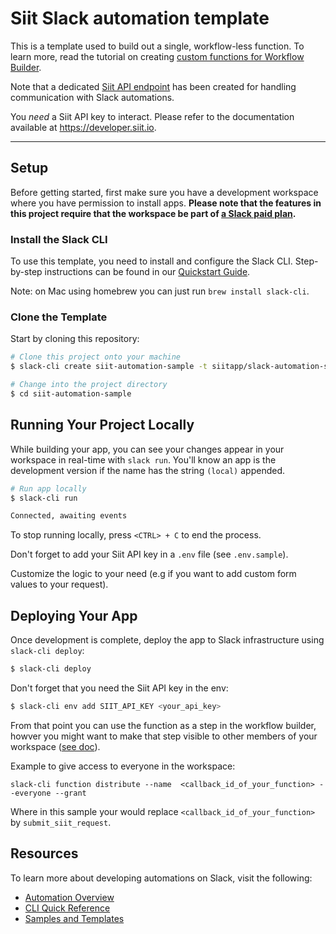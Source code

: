 # Siit Slack automation template

This is a template used to build out a single, workflow-less function. To learn
more, read the tutorial on creating
[custom functions for Workflow Builder](https://api.slack.com/tutorials/tracks/wfb-function).

Note that a dedicated [Siit API endpoint](https://developer.siit.io/api-reference/request/creates-a-request-directly-using-slack-informations) has been created for handling communication with Slack automations.

You *need* a Siit API key to interact. Please refer to the documentation available at https://developer.siit.io.

---

## Setup

Before getting started, first make sure you have a development workspace where
you have permission to install apps. **Please note that the features in this
project require that the workspace be part of
[a Slack paid plan](https://slack.com/pricing).**

### Install the Slack CLI

To use this template, you need to install and configure the Slack CLI.
Step-by-step instructions can be found in our
[Quickstart Guide](https://api.slack.com/automation/quickstart).

Note: on Mac using homebrew you can just run `brew install slack-cli`.

### Clone the Template

Start by cloning this repository:

```zsh
# Clone this project onto your machine
$ slack-cli create siit-automation-sample -t siitapp/slack-automation-sample

# Change into the project directory
$ cd siit-automation-sample
```

## Running Your Project Locally

While building your app, you can see your changes appear in your workspace in
real-time with `slack run`. You'll know an app is the development version if the
name has the string `(local)` appended.

```zsh
# Run app locally
$ slack-cli run

Connected, awaiting events
```

To stop running locally, press `<CTRL> + C` to end the process.

Don't forget to add your Siit API key in a `.env` file (see `.env.sample`).

Customize the logic to your need (e.g if you want to add custom form values to your request).

## Deploying Your App

Once development is complete, deploy the app to Slack infrastructure using
`slack-cli deploy`:

```zsh
$ slack-cli deploy
```

Don't forget that you need the Siit API key in the env:
```zsh
$ slack-cli env add SIIT_API_KEY <your_api_key>
```

From that point you can use the function as a step in the workflow builder, howver you might want to make that step visible to other members of your workspace ([see doc]([url](https://api.slack.com/automation/functions/custom#distribute))).

Example to give access to everyone in the workspace:
```
slack-cli function distribute --name  <callback_id_of_your_function> --everyone --grant
```

Where in this sample your would replace `<callback_id_of_your_function>` by `submit_siit_request`.

## Resources

To learn more about developing automations on Slack, visit the following:

- [Automation Overview](https://api.slack.com/automation)
- [CLI Quick Reference](https://api.slack.com/automation/cli/quick-reference)
- [Samples and Templates](https://api.slack.com/automation/samples)
